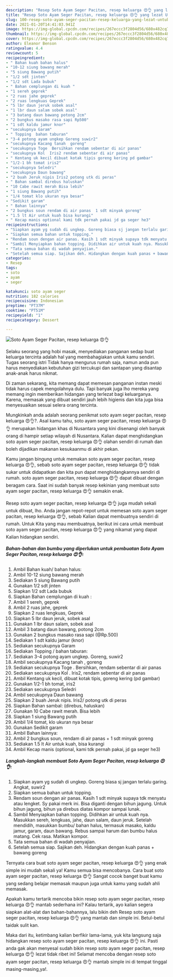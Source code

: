 ```yaml
---
description: "Resep Soto Ayam Seger Pacitan, resep keluarga 😍👌 yang lezat Untuk Jualan"
title: "Resep Soto Ayam Seger Pacitan, resep keluarga 😍👌 yang lezat Untuk Jualan"
slug: 100-resep-soto-ayam-seger-pacitan-resep-keluarga-yang-lezat-untuk-jualan
date: 2021-01-20T14:41:03.941Z
image: https://img-global.cpcdn.com/recipes/267eccc3f2804d56/680x482cq70/soto-ayam-seger-pacitan-resep-keluarga-😍👌-foto-resep-utama.jpg
thumbnail: https://img-global.cpcdn.com/recipes/267eccc3f2804d56/680x482cq70/soto-ayam-seger-pacitan-resep-keluarga-😍👌-foto-resep-utama.jpg
cover: https://img-global.cpcdn.com/recipes/267eccc3f2804d56/680x482cq70/soto-ayam-seger-pacitan-resep-keluarga-😍👌-foto-resep-utama.jpg
author: Eleanor Benson
ratingvalue: 4.4
reviewcount: 5
recipeingredient:
- " Bahan kuah bahan halus"
- "10-12 siung bawang merah"
- "5 siung Bawang putih"
- "1/2 sdt jinten"
- "1/2 sdt Lada bubuk"
- " Bahan cemplungan di kuah "
- "1 sereh geprek"
- "2 ruas jahe geprek"
- "2 ruas lengkuas Geprek"
- "5 lbr daun jeruk sobek asal"
- "1 lbr daun salam sobek asal"
- "3 batang daun bawang potong 2cm"
- "2 bungkus masako rasa sapi Rp500"
- "1 sdt kaldu jamur knor"
- "secukupnya Garam"
- " Topping  bahan taburan"
- "3-4 potong ayam ungkep Goreng suwir2"
- "secukupnya Kacang tanah  goreng"
- "secukupnya Toge  Bersihkan rendam sebentar di air panas"
- "secukupnya Kol  Iris2 rendam sebentar di air panas"
- " Kentang uk kecil dibuat kotak tipis goreng kering pd gambar"
- "1/2-1 bh tomat iris2"
- "secukupnya Seledri"
- "secukupnya Daun bawang"
- "2 buah Jeruk nipis Iris2 potong utk di peras"
- " Bahan sambal direbus haluskan"
- "10 Cabe rawit merah Bisa lebih"
- "1 siung Bawang putih"
- "1/4 tomat klo ukuran nya besar"
- "Sedikit garam"
- " Bahan lainnya"
- "2 bungkus soun rendam di air panas  1 sdt minyak goreng"
- "1.5 lt Air untuk kuah bisa kurangi"
- " Kecap manis optional kami tdk pernah pakai jd ga seger he3"
recipeinstructions:
- "Siapkan ayam yg sudah di ungkep. Goreng biasa sj jangan terlalu garing. Angkat, suwir2"
- "Siapkan semua bahan untuk topping."
- "Rendam soun dengan air panas. Kasih 1 sdt minyak supaya tdk menyatu atau lengket. Sy pakai merk ini. Bisa diganti dengan bihun jagung. Untuk bihun jagung, bihun ya direbus diatas kompor sampai lunak."
- "Sambil Menyiapkan bahan topping. Didihkan air untuk kuah nya. Masukkan sereh, lengkuas, jahe, daun salam, daun jeruk. Setelah mendidih, masukkan bumbu/ bahan halus, termasuk masako, kaldu jamur, garam, daun bawang. Rebus sampai harum dan bumbu halus matang. Cek rasa. Matikan kompor."
- "Tata semua bahan di wadah penyajian."
- "Setelah semua siap. Sajikan deh. Hidangkan dengan kuah panas + bawang goreng"
categories:
- Resep
tags:
- soto
- ayam
- seger

katakunci: soto ayam seger 
nutrition: 182 calories
recipecuisine: Indonesian
preptime: "PT37M"
cooktime: "PT51M"
recipeyield: "1"
recipecategory: Dessert

---
```



![Soto Ayam Seger Pacitan, resep keluarga 😍👌](https://img-global.cpcdn.com/recipes/267eccc3f2804d56/680x482cq70/soto-ayam-seger-pacitan-resep-keluarga-😍👌-foto-resep-utama.jpg)

Selaku seorang yang hobi masak, menyediakan panganan sedap buat keluarga tercinta adalah hal yang membahagiakan untuk kamu sendiri. Tugas seorang istri Tidak hanya mengurus rumah saja, namun anda pun harus menyediakan kebutuhan gizi tercukupi dan santapan yang disantap anak-anak harus nikmat.

Di zaman  sekarang, kita memang dapat memesan panganan instan meski tidak harus capek mengolahnya dulu. Tapi banyak juga lho mereka yang memang ingin memberikan hidangan yang terlezat bagi keluarganya. Karena, memasak yang dibuat sendiri jauh lebih higienis dan kita juga bisa menyesuaikan sesuai selera orang tercinta. 



Mungkinkah anda adalah seorang penikmat soto ayam seger pacitan, resep keluarga 😍👌?. Asal kamu tahu, soto ayam seger pacitan, resep keluarga 😍👌 merupakan hidangan khas di Nusantara yang kini disenangi oleh banyak orang di hampir setiap wilayah di Nusantara. Kalian dapat menghidangkan soto ayam seger pacitan, resep keluarga 😍👌 olahan sendiri di rumah dan boleh dijadikan makanan kesukaanmu di akhir pekan.

Kamu jangan bingung untuk memakan soto ayam seger pacitan, resep keluarga 😍👌, sebab soto ayam seger pacitan, resep keluarga 😍👌 tidak sukar untuk didapatkan dan kita pun dapat menghidangkannya sendiri di rumah. soto ayam seger pacitan, resep keluarga 😍👌 dapat dibuat dengan beragam cara. Saat ini sudah banyak resep kekinian yang membuat soto ayam seger pacitan, resep keluarga 😍👌 semakin enak.

Resep soto ayam seger pacitan, resep keluarga 😍👌 juga mudah sekali untuk dibuat, lho. Anda jangan repot-repot untuk memesan soto ayam seger pacitan, resep keluarga 😍👌, sebab Kalian dapat membuatnya sendiri di rumah. Untuk Kita yang mau membuatnya, berikut ini cara untuk membuat soto ayam seger pacitan, resep keluarga 😍👌 yang nikamat yang dapat Kalian hidangkan sendiri.

<!--inarticleads1-->

##### Bahan-bahan dan bumbu yang diperlukan untuk pembuatan Soto Ayam Seger Pacitan, resep keluarga 😍👌:

1. Ambil  Bahan kuah/ bahan halus:
1. Ambil 10-12 siung bawang merah
1. Sediakan 5 siung Bawang putih
1. Gunakan 1/2 sdt jinten
1. Siapkan 1/2 sdt Lada bubuk
1. Siapkan  Bahan cemplungan di kuah :
1. Ambil 1 sereh, geprek
1. Ambil 2 ruas jahe, geprek
1. Siapkan 2 ruas lengkuas, Geprek
1. Siapkan 5 lbr daun jeruk, sobek asal
1. Gunakan 1 lbr daun salam, sobek asal
1. Ambil 3 batang daun bawang, potong 2cm
1. Gunakan 2 bungkus masako rasa sapi (@Rp.500)
1. Sediakan 1 sdt kaldu jamur (knor)
1. Sediakan secukupnya Garam
1. Sediakan  Topping / bahan taburan:
1. Sediakan 3-4 potong ayam ungkep. Goreng, suwir2
1. Ambil secukupnya Kacang tanah , goreng
1. Sediakan secukupnya Toge . Bersihkan, rendam sebentar di air panas
1. Sediakan secukupnya Kol . Iris2, rendam sebentar di air panas
1. Ambil  Kentang uk kecil, dibuat kotak tipis, goreng kering (pd gambar)
1. Gunakan 1/2-1 bh tomat, iris2
1. Sediakan secukupnya Seledri
1. Ambil secukupnya Daun bawang
1. Siapkan 2 buah Jeruk nipis. Iris2/ potong utk di peras
1. Siapkan  Bahan sambal: (direbus, haluskan)
1. Gunakan 10 Cabe rawit merah. Bisa lebih
1. Siapkan 1 siung Bawang putih
1. Ambil 1/4 tomat, klo ukuran nya besar
1. Gunakan Sedikit garam
1. Ambil  Bahan lainnya:
1. Ambil 2 bungkus soun, rendam di air panas + 1 sdt minyak goreng
1. Sediakan 1.5 lt Air untuk kuah, bisa kurangi
1. Ambil  Kecap manis (optional, kami tdk pernah pakai, jd ga seger he3)




<!--inarticleads2-->

##### Langkah-langkah membuat Soto Ayam Seger Pacitan, resep keluarga 😍👌:

1. Siapkan ayam yg sudah di ungkep. Goreng biasa sj jangan terlalu garing. Angkat, suwir2
1. Siapkan semua bahan untuk topping.
1. Rendam soun dengan air panas. Kasih 1 sdt minyak supaya tdk menyatu atau lengket. Sy pakai merk ini. Bisa diganti dengan bihun jagung. Untuk bihun jagung, bihun ya direbus diatas kompor sampai lunak.
1. Sambil Menyiapkan bahan topping. Didihkan air untuk kuah nya. Masukkan sereh, lengkuas, jahe, daun salam, daun jeruk. Setelah mendidih, masukkan bumbu/ bahan halus, termasuk masako, kaldu jamur, garam, daun bawang. Rebus sampai harum dan bumbu halus matang. Cek rasa. Matikan kompor.
1. Tata semua bahan di wadah penyajian.
1. Setelah semua siap. Sajikan deh. Hidangkan dengan kuah panas + bawang goreng




Ternyata cara buat soto ayam seger pacitan, resep keluarga 😍👌 yang enak simple ini mudah sekali ya! Kamu semua bisa mencobanya. Cara buat soto ayam seger pacitan, resep keluarga 😍👌 Sangat cocok banget buat kamu yang sedang belajar memasak maupun juga untuk kamu yang sudah ahli memasak.

Apakah kamu tertarik mencoba bikin resep soto ayam seger pacitan, resep keluarga 😍👌 mantab sederhana ini? Kalau tertarik, ayo kalian segera siapkan alat-alat dan bahan-bahannya, lalu bikin deh Resep soto ayam seger pacitan, resep keluarga 😍👌 yang mantab dan simple ini. Betul-betul taidak sulit kan. 

Maka dari itu, ketimbang kalian berfikir lama-lama, yuk kita langsung saja hidangkan resep soto ayam seger pacitan, resep keluarga 😍👌 ini. Pasti anda gak akan menyesal sudah bikin resep soto ayam seger pacitan, resep keluarga 😍👌 lezat tidak ribet ini! Selamat mencoba dengan resep soto ayam seger pacitan, resep keluarga 😍👌 mantab simple ini di tempat tinggal masing-masing,ya!.

